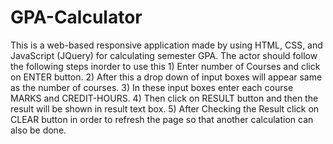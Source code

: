 # GPA-Calculator
<p> This is a web-based responsive application made by using HTML, CSS, and JavaScript (JQuery) for calculating semester GPA.
  The actor should follow the following steps inorder to use this 
  1) Enter number of Courses and click on ENTER button.
  2) After this a drop down of input boxes will appear same as the number of courses.
  3) In these input boxes enter each course MARKS and CREDIT-HOURS.
  4) Then click on RESULT button and then the result will be shown in result text box.
  5) After Checking the Result click on CLEAR button in order to refresh the page so that another calculation can also be done. </p>
